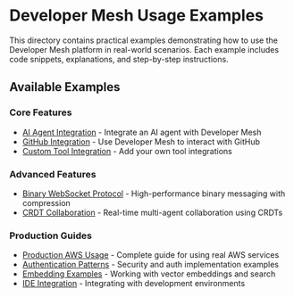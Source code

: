 # Developer Mesh Usage Examples

This directory contains practical examples demonstrating how to use the Developer Mesh platform in real-world scenarios. Each example includes code snippets, explanations, and step-by-step instructions.

## Available Examples

### Core Features
- [AI Agent Integration](ai-agent-integration.md) - Integrate an AI agent with Developer Mesh
- [GitHub Integration](github-integration.md) - Use Developer Mesh to interact with GitHub
- [Custom Tool Integration](custom-tool-integration.md) - Add your own tool integrations

### Advanced Features
- [Binary WebSocket Protocol](binary-websocket-protocol.md) - High-performance binary messaging with compression
- [CRDT Collaboration](crdt-collaboration-examples.md) - Real-time multi-agent collaboration using CRDTs

### Production Guides
- [Production AWS Usage](production-aws-usage.md) - Complete guide for using real AWS services
- [Authentication Patterns](authentication-patterns.md) - Security and auth implementation examples
- [Embedding Examples](embedding-examples.md) - Working with vector embeddings and search
- [IDE Integration](ide-integration.md) - Integrating with development environments
